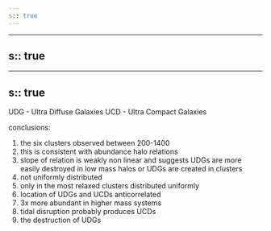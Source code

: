 ```yaml
---
s:: true
---
```

---
s:: true
---
---
s:: true
---
UDG - Ultra Diffuse Galaxies
UCD - Ultra Compact Galaxies

conclusions:

1. the six clusters observed between 200-1400
2. this is consistent with abundance halo relations
3. slope of relation is weakly non linear  and suggests UDGs are more easily destroyed in low mass halos or UDGs are created in clusters
4. not uniformly distributed
5. only in the most relaxed clusters distributed uniformly
6. location of UDGs and UCDs anticorrelated
7. 3x more abundant in higher mass systems
8. tidal disruption probably produces UCDs
9. the destruction of UDGs
